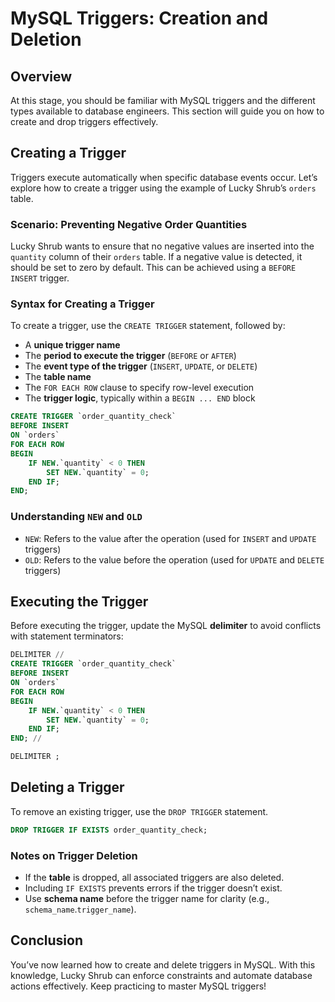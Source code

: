 # MySQL Triggers: Creation and Deletion

## Overview
At this stage, you should be familiar with MySQL triggers and the different types available to database engineers. This section will guide you on how to create and drop triggers effectively.

## **Creating a Trigger**

Triggers execute automatically when specific database events occur. Let’s explore how to create a trigger using the example of Lucky Shrub’s `orders` table.

### **Scenario: Preventing Negative Order Quantities**

Lucky Shrub wants to ensure that no negative values are inserted into the `quantity` column of their `orders` table. If a negative value is detected, it should be set to zero by default. This can be achieved using a `BEFORE INSERT` trigger.

### **Syntax for Creating a Trigger**

To create a trigger, use the `CREATE TRIGGER` statement, followed by:

  + A **unique trigger name**
  + The **period to execute the trigger** (`BEFORE` or `AFTER`)
  + The **event type of the trigger** (`INSERT`, `UPDATE`, or `DELETE`)
  + The **table name**
  + The `FOR EACH ROW` clause to specify row-level execution
  + The **trigger logic**, typically within a `BEGIN ... END` block

```sql
CREATE TRIGGER `order_quantity_check`
BEFORE INSERT
ON `orders`
FOR EACH ROW
BEGIN
    IF NEW.`quantity` < 0 THEN
        SET NEW.`quantity` = 0;
    END IF;
END;
```

### **Understanding `NEW` and `OLD`**

  + `NEW`: Refers to the value after the operation (used for `INSERT` and `UPDATE` triggers)
  + `OLD`: Refers to the value before the operation (used for `UPDATE` and `DELETE` triggers)

## **Executing the Trigger**

Before executing the trigger, update the MySQL **delimiter** to avoid conflicts with statement terminators:

```sql
DELIMITER //
CREATE TRIGGER `order_quantity_check`
BEFORE INSERT
ON `orders`
FOR EACH ROW
BEGIN
    IF NEW.`quantity` < 0 THEN
        SET NEW.`quantity` = 0;
    END IF;
END; //

DELIMITER ;
```

## **Deleting a Trigger**

To remove an existing trigger, use the `DROP TRIGGER` statement. 

```sql
DROP TRIGGER IF EXISTS order_quantity_check;
```

### **Notes on Trigger Deletion**

  + If the **table** is dropped, all associated triggers are also deleted.
  + Including `IF EXISTS` prevents errors if the trigger doesn’t exist.
  + Use **schema name** before the trigger name for clarity (e.g., `schema_name`.`trigger_name`).

## **Conclusion**

You’ve now learned how to create and delete triggers in MySQL. With this knowledge, Lucky Shrub can enforce constraints and automate database actions effectively. Keep practicing to master MySQL triggers!
